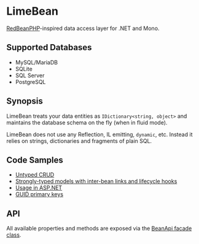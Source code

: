 # LimeBean

[RedBeanPHP](http://redbeanphp.com/)-inspired data access layer for .NET and Mono.

## Supported Databases
* MySQL/MariaDB
* SQLite
* SQL Server
* PostgreSQL

## Synopsis

LimeBean treats your data entities as `IDictionary<string, object>` and maintains the database schema on the fly (when in fluid mode).

LimeBean does not use any Reflection, IL emitting, `dynamic`, etc. Instead it relies on strings, dictionaries and fragments of plain SQL.  

## Code Samples

* [Untyped CRUD](https://github.com/AlekseyMartynov/LimeBean/blob/master/LimeBean.Tests/Examples/Crud.cs)
* [Strongly-typed models with inter-bean links and lifecycle hooks](https://github.com/AlekseyMartynov/LimeBean/blob/master/LimeBean.Tests/Examples/Northwind.cs)
* [Usage in ASP.NET](https://github.com/AlekseyMartynov/LimeBean/blob/master/LimeBean.Tests/Examples/AspNet.cs)
* [GUID primary keys](https://github.com/AlekseyMartynov/LimeBean/blob/master/LimeBean.Tests/Examples/AutoGuidKeys.cs)

## API

All available properties and methods are exposed via the [BeanApi facade class](https://github.com/AlekseyMartynov/LimeBean/blob/master/LimeBean/BeanApi.cs).

